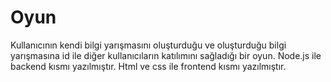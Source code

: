 # Oyun 
Kullanıcının kendi bilgi yarışmasını oluşturduğu ve oluşturduğu bilgi yarışmasına id ile diğer kullanıcıların katılımını sağladığı bir oyun.
Node.js ile backend kısmı yazılmıştır. Html ve css ile frontend kısmı yazılmıştır.
